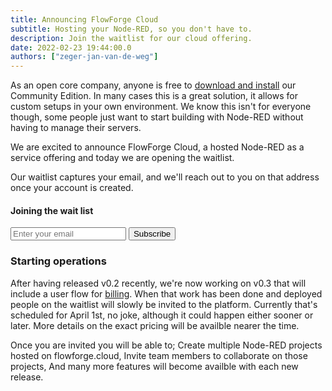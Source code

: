 ```yaml
---
title: Announcing FlowForge Cloud
subtitle: Hosting your Node-RED, so you don't have to.
description: Join the waitlist for our cloud offering.
date: 2022-02-23 19:44:00.0
authors: ["zeger-jan-van-de-weg"]
---
```


As an open core company, anyone is free to [download and install][install-docs]
our Community Edition. In many cases this is a great solution, it
allows for custom setups in your own environment. We know this isn't for everyone
though, some people just want to start building with Node-RED without having to manage their servers.

We are excited to announce FlowForge Cloud, a hosted
Node-RED as a service offering and today we are opening the waitlist.

[install-docs]: https://github.com/flowforge/flowforge/tree/9219e81399eaf52fb0ee5573707a52f5520fbfdd/docs/install

<!--more-->
 
Our waitlist captures your email, and we'll reach out to you on that address once your account is created.

#### Joining the wait list

<div class="mt-4 flex flex-col">
    <form
        action="https://buttondown.email/api/emails/embed-subscribe/flowforge-waitlist"
        method="post"
        target="popupwindow"
        onsubmit="window.open('https://buttondown.email/flowforge-waitlist', 'popupwindow')"
        class="embeddable-buttondown-form p-1 my-1 ">
    <div class="flex flex-col md:flex-row">
        <input type="email" name="email" id="bd-email" placeholder="Enter your email" class="lg:w-80 md:w-60 py-2 px-4 rounded border-blue-hero border-2 focus:border-blue-hero-darker  focus:outline-none" />
        <input type="hidden" value="1" name="embed" />
        <input type="submit" value="Subscribe" class="cursor-pointer mt-2 md:mt-0 md:ml-3 py-2 px-4 text-white font-semibold rounded bg-blue-hero border-2 border-blue-hero hover:bg-blue-hero-darker hover:border-blue-hero-darker"/>
    </div>
</form>
</div>

### Starting operations

After having released v0.2 recently, we're now working on v0.3 that will include
a user flow for [billing](https://github.com/flowforge/flowforge/issues/224).
When that work has been done and deployed people on the waitlist will slowly be invited to the platform.
Currently that's scheduled for April 1st, no joke, although it could happen either sooner
or later.
More details on the exact pricing will be availble nearer the time.

Once you are invited you will be able to;
Create multiple Node-RED projects hosted on flowforge.cloud,
Invite team members to collaborate on those projects,
And many more features will become availble with each new release.
